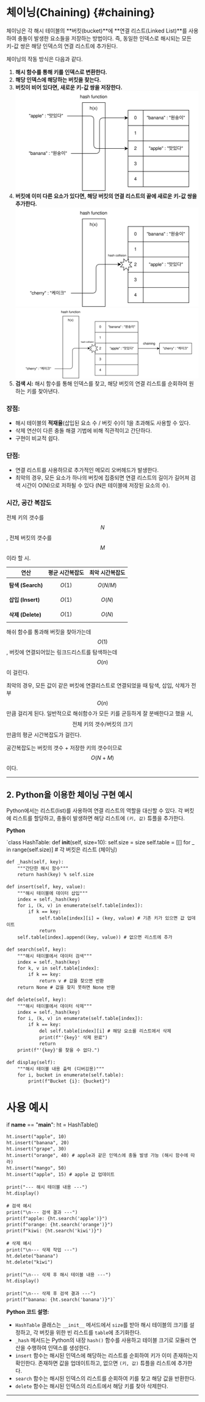 # 체이닝(Chaining) {#chaining}

체이닝은 각 해시 테이블의 **버킷(bucket)**에 **연결 리스트(Linked List)**를 사용하여 충돌이 발생한 요소들을 저장하는 방법이다. 즉, 동일한 인덱스로 해시되는 모든 키-값 쌍은 해당 인덱스의 연결 리스트에 추가된다.

체이닝의 작동 방식은 다음과 같다.

1. **해시 함수를 통해 키를 인덱스로 변환한다.**
2. **해당 인덱스에 해당하는 버킷을 찾는다.**
3. **버킷이 비어 있다면, 새로운 키-값 쌍을 저장한다.**
![충돌 없을 때](/assets/ch9_hash_table/hash_not_collision.svg)
4. **버킷에 이미 다른 요소가 있다면, 해당 버킷의 연결 리스트의 끝에 새로운 키-값 쌍을 추가한다.**
![충돌 있을 때](/assets/ch9_hash_table/hash_collision.svg)
![체이닝](/assets/ch9_hash_table/hash_chaining.svg)
5. **검색 시:** 해시 함수를 통해 인덱스를 찾고, 해당 버킷의 연결 리스트를 순회하여 원하는 키를 찾아낸다.

### **장점:**

- 해시 테이블의 **적재율**(삽입된 요소 수 / 버킷 수)이 1을 초과해도 사용할 수 있다.
- 삭제 연산이 다른 충돌 해결 기법에 비해 직관적이고 간단하다.
- 구현이 비교적 쉽다.

### **단점:**

- 연결 리스트를 사용하므로 추가적인 메모리 오버헤드가 발생한다.
- 최악의 경우, 모든 요소가 하나의 버킷에 집중되면 연결 리스트의 길이가 길어져 검색 시간이 O(N)으로 저하될 수 있다 (N은 테이블에 저장된 요소의 수).

### 시간, 공간 복잡도

전체 키의 갯수를 $$N$$, 전체 버킷의 갯수를 $$M$$ 이라 할 시.

| 연산              | 평균 시간복잡도  | 최악 시간복잡도 |
| --------------- | --------- | -------- |
| **탐색 (Search)** | $$O(1)$$     | $$O(N/M)$$   |
| **삽입 (Insert)** | $$O(1)$$     | $$O(N)$$   |
| **삭제 (Delete)** | $$O(1)$$     | $$O(N)$$   |

해쉬 함수를 통과해 버킷을 찾아가는데 $$O(1)$$, 버킷에 연결되어있는 링크드리스트를 탐색하는데 $$O(n)$$이 걸린다.

최악의 경우, 모든 값이 같은 버킷에 연결리스트로 연결되었을 때 탐색, 삽입, 삭제가 전부 $$O(n)$$ 만큼 걸리게 된다.
일반적으로 해쉬함수가 모든 키를 균등하게 잘 분배한다고 했을 시, $$ \text{전체 키의 갯수} / \text{버킷의 크기}$$ 만큼의 평균 시간복잡도가 걸린다.

공간복잡도는 버킷의 갯수 + 저장한 키의 갯수이므로 $$O(N+M)$$ 이다.

---

## **2. Python을 이용한 체이닝 구현 예시**

Python에서는 리스트(list)를 사용하여 연결 리스트의 역할을 대신할 수 있다. 각 버킷에 리스트를 할당하고, 충돌이 발생하면 해당 리스트에 `(키, 값)` 튜플을 추가한다.

**Python**

`class HashTable:
    def __init__(self, size=10):
        self.size = size
        self.table = [[] for _ in range(self.size)] # 각 버킷은 리스트 (체이닝)

    def _hash(self, key):
        """간단한 해시 함수"""
        return hash(key) % self.size

    def insert(self, key, value):
        """해시 테이블에 데이터 삽입"""
        index = self._hash(key)
        for i, (k, v) in enumerate(self.table[index]):
            if k == key:
                self.table[index][i] = (key, value) # 기존 키가 있으면 값 업데이트
                return
        self.table[index].append((key, value)) # 없으면 리스트에 추가

    def search(self, key):
        """해시 테이블에서 데이터 검색"""
        index = self._hash(key)
        for k, v in self.table[index]:
            if k == key:
                return v # 값을 찾으면 반환
        return None # 값을 찾지 못하면 None 반환

    def delete(self, key):
        """해시 테이블에서 데이터 삭제"""
        index = self._hash(key)
        for i, (k, v) in enumerate(self.table[index]):
            if k == key:
                del self.table[index][i] # 해당 요소를 리스트에서 삭제
                print(f"'{key}' 삭제 완료")
                return
        print(f"'{key}'를 찾을 수 없다.")

    def display(self):
        """해시 테이블 내용 출력 (디버깅용)"""
        for i, bucket in enumerate(self.table):
            print(f"Bucket {i}: {bucket}")

# 사용 예시
if __name__ == "__main__":
    ht = HashTable()

    ht.insert("apple", 10)
    ht.insert("banana", 20)
    ht.insert("grape", 30)
    ht.insert("orange", 40) # apple과 같은 인덱스에 충돌 발생 가능 (해시 함수에 따라)
    ht.insert("mango", 50)
    ht.insert("apple", 15) # apple 값 업데이트

    print("--- 해시 테이블 내용 ---")
    ht.display()

    # 검색 예시
    print("\n--- 검색 결과 ---")
    print(f"apple: {ht.search('apple')}")
    print(f"orange: {ht.search('orange')}")
    print(f"kiwi: {ht.search('kiwi')}")

    # 삭제 예시
    print("\n--- 삭제 작업 ---")
    ht.delete("banana")
    ht.delete("kiwi")

    print("\n--- 삭제 후 해시 테이블 내용 ---")
    ht.display()

    print("\n--- 삭제 후 검색 결과 ---")
    print(f"banana: {ht.search('banana')}")`

**Python 코드 설명:**

- `HashTable` 클래스는 `__init__` 메서드에서 `size`를 받아 해시 테이블의 크기를 설정하고, 각 버킷을 위한 빈 리스트를 `table`에 초기화한다.
- `_hash` 메서드는 Python의 내장 `hash()` 함수를 사용하고 테이블 크기로 모듈러 연산을 수행하여 인덱스를 생성한다.
- `insert` 함수는 해시된 인덱스에 해당하는 리스트를 순회하여 키가 이미 존재하는지 확인한다. 존재하면 값을 업데이트하고, 없으면 `(키, 값)` 튜플을 리스트에 추가한다.
- `search` 함수는 해시된 인덱스의 리스트를 순회하여 키를 찾고 해당 값을 반환한다.
- `delete` 함수는 해시된 인덱스의 리스트에서 해당 키를 찾아 삭제한다.

---

<!-- ## **2. C를 이용한 체이닝 구현 예시**

C 언어에서 체이닝을 구현하려면 구조체와 포인터를 사용하여 연결 리스트를 직접 만들어야 한다.

```c
#**include** <stdio.h>
#**include** <stdlib.h>
#**include** <string.h>
#**define** TABLE_SIZE 10 // 해시 테이블의 크기// 해시 테이블에 저장할 노드 구조체 (키-값 쌍)

typedef struct Node {
    char* key;
    int value;
    struct Node* next; // 다음 노드를 가리키는 포인터 (연결 리스트)
} Node;

// 해시 테이블 구조체
typedef struct HashTable {
    Node* buckets[TABLE_SIZE]; // 각 버킷은 Node 포인터의 배열로 연결 리스트의 시작을 가리킴
} HashTable;

// 해시 함수 (간단한 예시)
unsigned int hash(const char* key) {
    unsigned int hash_value = 0;
    for (int i = 0; key[i] != '\0'; i++) {
        hash_value = hash_value * 31 + key[i]; // 31은 소수
    }
    return hash_value % TABLE_SIZE;
}

// 새로운 노드 생성
Node* createNode(const char* key, int value) {
    Node* newNode = (Node*)malloc(sizeof(Node));
    if (newNode == NULL) {
        fprintf(stderr, "메모리 할당 실패\n");
        exit(EXIT_FAILURE);
    }
    newNode->key = strdup(key); // 키 복사
    newNode->value = value;
    newNode->next = NULL;
    return newNode;
}

// 해시 테이블 초기화
void initHashTable(HashTable* ht) {
    for (int i = 0; i < TABLE_SIZE; i++) {
        ht->buckets[i] = NULL; // 모든 버킷을 NULL로 초기화
    }
}

// 해시 테이블에 데이터 삽입
void insert(HashTable* ht, const char* key, int value) {
    unsigned int index = hash(key);
    Node* newNode = createNode(key, value);

    // 해당 인덱스의 버킷이 비어있으면 새 노드를 바로 삽입
    if (ht->buckets[index] == NULL) {
        ht->buckets[index] = newNode;
    } else {
        // 충돌 발생: 연결 리스트의 끝에 추가
        Node* current = ht->buckets[index];
        while (current->next != NULL) {
            // 중복 키 처리 (기존 값 업데이트)
            if (strcmp(current->key, key) == 0) {
                current->value = value;
                free(newNode->key); // 새로 할당된 키 메모리 해제
                free(newNode); // 새로 할당된 노드 메모리 해제
                return;
            }
            current = current->next;
        }
        // 마지막 노드에서 중복 키 확인
        if (strcmp(current->key, key) == 0) {
            current->value = value;
            free(newNode->key);
            free(newNode);
            return;
        }
        current->next = newNode;
    }
}

// 해시 테이블에서 데이터 검색
int* search(HashTable* ht, const char* key) {
    unsigned int index = hash(key);
    Node* current = ht->buckets[index];

    while (current != NULL) {
        if (strcmp(current->key, key) == 0) {
            return &(current->value); // 값을 찾으면 해당 값의 주소 반환
        }
        current = current->next;
    }
    return NULL; // 값을 찾지 못하면 NULL 반환
}

// 해시 테이블에서 데이터 삭제
void delete(HashTable* ht, const char* key) {
    unsigned int index = hash(key);
    Node* current = ht->buckets[index];
    Node* prev = NULL;

    while (current != NULL) {
        if (strcmp(current->key, key) == 0) {
            if (prev == NULL) { // 첫 번째 노드인 경우
                ht->buckets[index] = current->next;
            } else {
                prev->next = current->next;
            }
            free(current->key);
            free(current);
            printf("'%s' 삭제 완료\n", key);
            return;
        }
        prev = current;
        current = current->next;
    }
    printf("'%s'를 찾을 수 없다.\n", key);
}

// 해시 테이블 메모리 해제
void freeHashTable(HashTable* ht) {
    for (int i = 0; i < TABLE_SIZE; i++) {
        Node* current = ht->buckets[i];
        while (current != NULL) {
            Node* temp = current;
            current = current->next;
            free(temp->key);
            free(temp);
        }
    }
}

int main() {
    HashTable ht;
    initHashTable(&ht);

    insert(&ht, "apple", 10);
    insert(&ht, "banana", 20);
    insert(&ht, "grape", 30);
    insert(&ht, "orange", 40); // apple과 같은 인덱스에 충돌 발생 가능 (해시 함수에 따라)
    insert(&ht, "mango", 50);

    // 검색 예시
    int* val = search(&ht, "apple");
    if (val != NULL) {
        printf("apple: %d\n", *val);
    } else {
        printf("apple Not Found\n");
    }

    val = search(&ht, "orange");
    if (val != NULL) {
        printf("orange: %d\n", *val);
    } else {
        printf("orange Not Found\n");
    }

    val = search(&ht, "kiwi");
    if (val != NULL) {
        printf("kiwi: %d\n", *val);
    } else {
        printf("kiwi Not Found\n");
    }

    // 삭제 예시
    delete(&ht, "banana");
    delete(&ht, "kiwi");

    val = search(&ht, "banana");
    if (val != NULL) {
        printf("banana: %d\n", *val);
    } else {
        printf("banana Not Found\n");
    }

    freeHashTable(&ht); // 메모리 해제
    return 0;
}
```

**C 코드 설명:**

- `Node` 구조체는 각 키-값 쌍과 다음 노드를 가리키는 `next` 포인터를 포함하여 연결 리스트의 노드를 구성한다.
- `HashTable` 구조체는 `Node` 포인터의 배열인 `buckets`를 가지고 있으며, 각 `buckets[i]`는 해당 인덱스의 연결 리스트의 헤드를 가리킨다.
- `hash` 함수는 간단한 문자열 해시 함수를 사용하여 키를 인덱스로 변환한다. 실제 응용에서는 더 정교한 해시 함수를 사용해야 한다.
- `insert` 함수는 해시된 인덱스에 해당하는 연결 리스트에 새로운 노드를 추가한다. 이미 키가 존재하면 값을 업데이트한다.
- `search` 함수는 해시된 인덱스의 연결 리스트를 순회하여 키를 찾고 해당 값의 포인터를 반환한다.
- `delete` 함수는 해시된 인덱스의 연결 리스트에서 해당 키를 찾아 삭제한다.
- `freeHashTable` 함수는 동적으로 할당된 모든 노드의 메모리를 해제하여 메모리 누수를 방지한다.

--- -->
